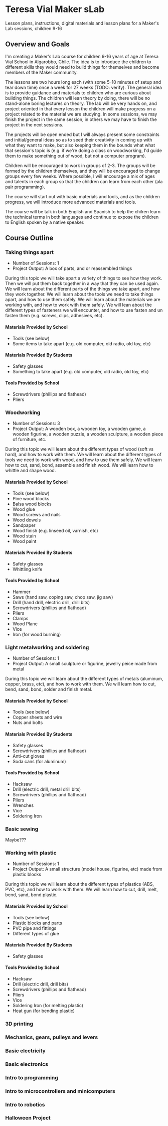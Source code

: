 # Teresa Vial Maker sLab
Lesson plans, instructions, digital materials and lesson plans for a Maker's Lab sessions, children 9-16

## Overview and Goals

I'm creating a Maker's Lab course for children 9-16 years of age at Teresa Vial School in Algarobbo, Chile.
The idea is to introduce the children to different skills they would need to build things for themselves and 
become members of the Maker community.

The lessons are two hours long each (with some 5-10 minutes of setup and tear down time) once a week for 27 weeks (TODO: verify). 
The general idea is to provide guidance and materials to children who are curious about building things. The
children will lean theory by doing, there will be no stand-alone boring lectures on theory. 
The lab will be very hands on, and project oriented in that every lesson the children will make progress on a project
related to the material we are studying. In some sessions, we may finish the project in the same session, in others we may
have to finish the project in the next sessions. 

The projects will be open ended but I will always present some constraints and initial/general ideas so as to 
seed their creativity in coming up with what they want to make, but also keeping them in the bounds what what 
that session's topic is (e.g. if we're doing a class on woodworking, I'd guide them to make something out of wood,
but not a computer program).

Children will be encouraged to work in groups of 2-3. The groups will be formed by the children themselves, 
and they will be encouraged to change groups every few weeks. Where possible, I will encourage a mix of ages and 
talents in each group so that the children can learn from each other (ala pair programming).

The course will start out with basic materials and tools, and as the children progress, we will introduce more advanced materials and tools.

The course will be talk in both English and Spanish to help the chilren learn the technical terms in both languages 
and continue to expose the children to English spoken by a native speaker. 

## Course Outline

### Taking things apart
  - Number of Sessions: 1
  - Project Output: A box of parts, and or reassembled things

During this topic we will take apart a variety of things to see how they work. 
Then we will put them back together in a way that they can be used again.
We will learn about the different parts of the things we take apart, and how they work together.
We will learn about the tools we need to take things apart, and how to use them safely.
We will learn about the materials we are working with, and how to work with them safely.
We will lean about the different types of fasteners we will encounter, and how to use fasten and un fasten them (e.g. screws, clips, adhesives, etc).

#### Materials Provided by School
 - Tools (see below)
 - Some items to take apart (e.g. old computer, old radio, old toy, etc)

#### Materials Provided By Students
 - Safety glasses
 - Something to take apart (e.g. old computer, old radio, old toy, etc)

#### Tools Provided by School
 - Screwdrivers (phillips and flathead)
 - Pliers



### Woodworking
  - Number of Sessions: 3
  - Project Output: A wooden box, a wooden toy, a wooden game, a wooden figurine, a wooden puzzle, a wooden sculpture, a wooden piece of furniture, etc.

During this topic we will learn about the different types of wood (soft vs hard), and how to work with them.
We will learn about the different types of tools we need to work with wood, and how to use them safely.
We will learn how to cut, sand, bond, assemble and finish wood.
We will learn how to whittle and shape wood. 

#### Materials Provided by School
 - Tools (see below)
 - Pine wood blocks
 - Balsa wood blocks
 - Wood glue
 - Wood screws and nails
 - Wood dowels
 - Sandpaper
 - Wood finish (e.g. linseed oil, varnish, etc)
 - Wood stain
 - Wood paint

#### Materials Provided By Students
 - Safety glasses
 - Whittling knife

#### Tools Provided by School
 - Hammer
 - Saws (hand saw, coping saw, chop saw, jig saw)
 - Drill (hand drill, electric drill, drill bits)
 - Screwdrivers (phillips and flathead)
 - Pliers
 - Clamps
 - Wood Plane
 - Vice
 - Iron (for wood burning)

### Light metalworking and soldering
  - Number of Sessions: 1
  - Project Output: A small sculpture or figurine, jewelry peice made from metal

During this topic we will learn about the different types of metals (aluminum, copper, brass, etc), and how to work with them.
We will learn how to cut, bend, sand, bond, solder and finish metal.

#### Materials Provided by School
 - Tools (see below)
 - Copper sheets and wire
 - Nuts and bolts

#### Materials Provided By Students
 - Safety glasses
 - Screwdrivers (phillips and flathead)
 - Anti-cut gloves
 - Soda cans (for aluminum)

#### Tools Provided by School
 - Hacksaw
 - Drill (electric drill, metal drill bits)
 - Screwdrivers (phillips and flathead)
 - Pliers
 - Wrenches
 - Vice
 - Soldering Iron

### Basic sewing
Maybe???

### Working with plastic
- Number of Sessions: 1
- Project Output: A small structure (model house, figurine, etc) made from plastic blocks

During this topic we will learn about the different types of plastics (ABS, PVC, etc), and how to work with them.
We will learn how to cut, drill, melt, bend, sand, bond plastic.

#### Materials Provided by School
 - Tools (see below)
 - Plastic blocks and parts
 - PVC pipe and fittings
 - Different types of glue

#### Materials Provided By Students
 - Safety glasses

#### Tools Provided by School
 - Hacksaw
 - Drill (electric drill, drill bits)
 - Screwdrivers (phillips and flathead)
 - Pliers
 - Vice
 - Soldering Iron (for melting plastic)
 - Heat gun (for bending plastic)

### 3D printing
### Mechanics, gears, pulleys and levers
### Basic electricity
### Basic electronics
### Intro to programming
### Intro to microcontrollers and minicomputers
### Intro to robotics
### Halloween Project


